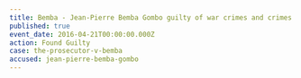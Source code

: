 ```yaml
---
title: Bemba - Jean-Pierre Bemba Gombo guilty of war crimes and crimes against humanity
published: true
event_date: 2016-04-21T00:00:00.000Z
action: Found Guilty
case: the-prosecutor-v-bemba
accused: jean-pierre-bemba-gombo
---
```



